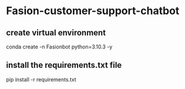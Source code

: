 # Fasion-customer-support-chatbot
## create virtual environment
conda create -n Fasionbot python=3.10.3 -y

## install the requirements.txt file
pip install -r requirements.txt
